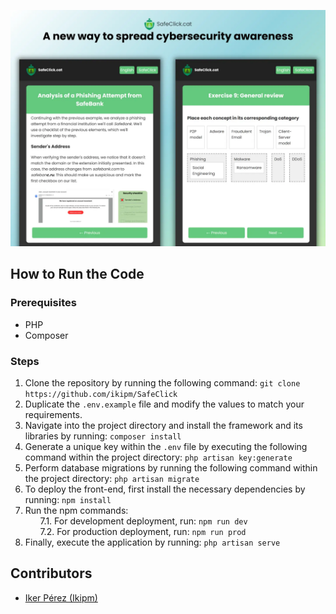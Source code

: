 ![SafeClick](./public/img/SafeClickAd.webp)

## How to Run the Code

### Prerequisites
- PHP
- Composer

### Steps
1. Clone the repository by running the following command: ``git clone https://github.com/ikipm/SafeClick``
2. Duplicate the `.env.example` file and modify the values to match your requirements.
3. Navigate into the project directory and install the framework and its libraries by running: ``composer install``
4. Generate a unique key within the `.env` file by executing the following command within the project directory: ``php artisan key:generate``
5. Perform database migrations by running the following command within the project directory: ``php artisan migrate``
6. To deploy the front-end, first install the necessary dependencies by running: ``npm install``
7. Run the npm commands:\
&nbsp;&nbsp;&nbsp;&nbsp;&nbsp;&nbsp;7.1. For development deployment, run: ``npm run dev``\
&nbsp;&nbsp;&nbsp;&nbsp;&nbsp;&nbsp;7.2. For production deployment, run: ``npm run prod``
8. Finally, execute the application by running: ``php artisan serve``

## Contributors
- [Iker Pérez (Ikipm)](https://github.com/ikipm)